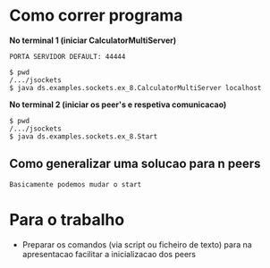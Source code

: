# Como correr programa

**No terminal 1 (iniciar CalculatorMultiServer)**

    PORTA SERVIDOR DEFAULT: 44444

    $ pwd 
    /.../jsockets
    $ java ds.examples.sockets.ex_8.CalculatorMultiServer localhost

**No terminal 2 (iniciar os peer's e respetiva comunicacao)** 

    $ pwd
    /.../jsockets
    $ java ds.examples.sockets.ex_8.Start


## Como generalizar uma solucao para n peers

    Basicamente podemos mudar o start 

# Para o trabalho 

+ Preparar os comandos (via script ou ficheiro de texto) para na apresentacao facilitar a inicializacao dos peers